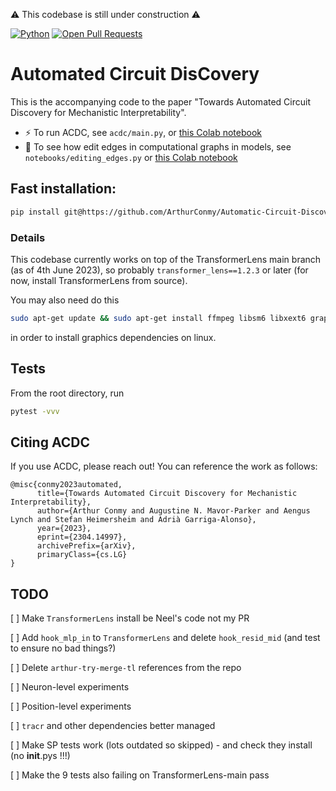 :warning: This codebase is still under construction :warning:

[![Python](https://img.shields.io/badge/python-3.7%2B-blue)]() [![Open Pull Requests](https://img.shields.io/github/issues-pr/ArthurConmy/Automatic-Circuit-Discovery.svg)](https://github.com/ArthurConmy/Automatic-Circuit-Discovery/pulls)

# Automated Circuit DisCovery 

This is the accompanying code to the paper "Towards Automated Circuit Discovery for Mechanistic Interpretability".

* :zap: To run ACDC, see `acdc/main.py`, or <a href="https://colab.research.google.com/github/ArthurConmy/Automatic-Circuit-Discovery/blob/main/notebooks/colabs/ACDC_Main_Demo.ipynb">this Colab notebook</a>
* :wrench: To see how edit edges in computational graphs in models, see `notebooks/editing_edges.py` or <a href="https://colab.research.google.com/github/ArthurConmy/Automatic-Circuit-Discovery/blob/main/notebooks/colabs/ACDC_Editing_Edges_Demo.ipynb">this Colab notebook</a>

## Fast installation:

```bash
pip install git@https://github.com/ArthurConmy/Automatic-Circuit-Discovery.git@arthur-patch-resid-mid git@https://github.com/ArthurConmy/Automatic-Circuit-Discovery.git cmapy torchtyping
```

### Details

This codebase currently works on top of the TransformerLens main branch (as of 4th June 2023), so probably `transformer_lens==1.2.3` or later (for now, install TransformerLens from source).

You may also need do this

```bash
sudo apt-get update && sudo apt-get install ffmpeg libsm6 libxext6 graphviz
```

in order to install graphics dependencies on linux.

## Tests

From the root directory, run 

```bash
pytest -vvv
```

## Citing ACDC

If you use ACDC, please reach out! You can reference the work as follows:

```
@misc{conmy2023automated,
      title={Towards Automated Circuit Discovery for Mechanistic Interpretability}, 
      author={Arthur Conmy and Augustine N. Mavor-Parker and Aengus Lynch and Stefan Heimersheim and Adrià Garriga-Alonso},
      year={2023},
      eprint={2304.14997},
      archivePrefix={arXiv},
      primaryClass={cs.LG}
}
```

## TODO

[ ] Make `TransformerLens` install be Neel's code not my PR

[ ] Add `hook_mlp_in` to `TransformerLens` and delete `hook_resid_mid` (and test to ensure no bad things?)

[ ] Delete `arthur-try-merge-tl` references from the repo

[ ] Neuron-level experiments

[ ] Position-level experiments

[ ] `tracr` and other dependencies better managed

[ ] Make SP tests work (lots outdated so skipped) - and check they install (no __init__.pys !!!)

[ ] Make the 9 tests also failing on TransformerLens-main pass